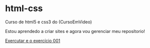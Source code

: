 # html-css
 Curso de html5 e css3 do (CursoEmVideo)

Estou aprendedo a criar sites e agora vou gerenciar meu reposítorio!

<a href="https://brunosilva218.github.io/html-css/exercício/ex001/index.html">Exercutar e o exercício 001</a>